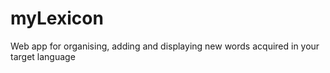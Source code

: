 myLexicon
=======

Web app for organising, adding and displaying new words acquired in your target language
